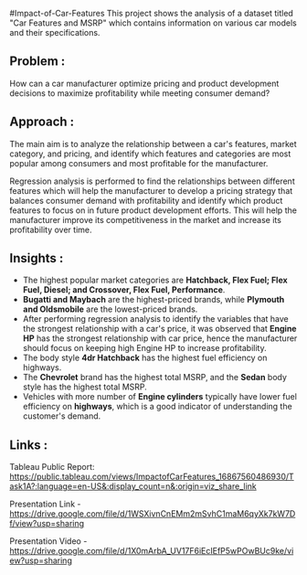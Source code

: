 #Impact-of-Car-Features
This project shows the analysis of a dataset titled "Car Features and MSRP" which contains information on various car models and their specifications.

## Problem :
How can a car manufacturer optimize pricing and product development decisions to maximize profitability while meeting consumer demand?

## Approach :
The main aim is to analyze the relationship between a car's features, market category, and pricing, and identify which features and categories are most popular among consumers and most profitable for the manufacturer.

Regression analysis is performed to find the relationships between different features which will help the manufacturer to develop a pricing strategy that balances consumer demand with profitability and identify which product features to focus on in future product development efforts. This will help the manufacturer improve its competitiveness in the market and increase its profitability over time.

## Insights :
- The highest popular market categories are **Hatchback, Flex Fuel; Flex Fuel, Diesel; and Crossover, Flex Fuel, Performance**.
- **Bugatti and Maybach** are the highest-priced brands, while **Plymouth and Oldsmobile** are the lowest-priced brands.
- After performing regression analysis to identify the variables that have the strongest relationship with a car's price, it was observed that **Engine HP** has the strongest relationship with car price, hence
  the manufacturer should focus on keeping high Engine HP to increase profitability.
- The body style **4dr Hatchback** has the highest fuel efficiency on highways.
- The **Chevrolet** brand has the highest total MSRP, and the **Sedan** body style has the highest total MSRP.
- Vehicles with more number of **Engine cylinders** typically have lower fuel efficiency on **highways**, which is a good indicator of understanding the customer's demand.

## Links :
Tableau Public Report: https://public.tableau.com/views/ImpactofCarFeatures_16867560486930/Task1A?:language=en-US&:display_count=n&:origin=viz_share_link

Presentation Link - https://drive.google.com/file/d/1WSXivnCnEMm2mSvhC1maM6qyXk7kW7Df/view?usp=sharing

Presentation Video - https://drive.google.com/file/d/1X0mArbA_UV17F6iEcIEfP5wPOwBUc9ke/view?usp=sharing

